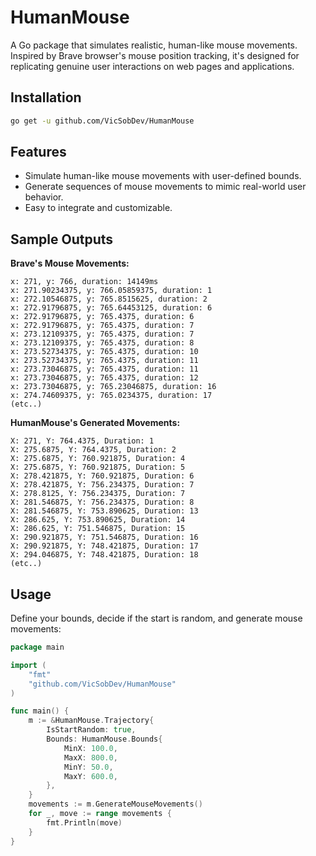 # HumanMouse

A Go package that simulates realistic, human-like mouse movements. Inspired by Brave browser's mouse position tracking, it's designed for replicating genuine user interactions on web pages and applications. 

## Installation

```bash
go get -u github.com/VicSobDev/HumanMouse
```

## Features
- Simulate human-like mouse movements with user-defined bounds.
- Generate sequences of mouse movements to mimic real-world user behavior.
- Easy to integrate and customizable.


## Sample Outputs

**Brave's Mouse Movements:** 

```
x: 271, y: 766, duration: 14149ms
x: 271.90234375, y: 766.05859375, duration: 1
x: 272.10546875, y: 765.8515625, duration: 2
x: 272.91796875, y: 765.64453125, duration: 6
x: 272.91796875, y: 765.4375, duration: 6
x: 272.91796875, y: 765.4375, duration: 7
x: 273.12109375, y: 765.4375, duration: 7
x: 273.12109375, y: 765.4375, duration: 8
x: 273.52734375, y: 765.4375, duration: 10
x: 273.52734375, y: 765.4375, duration: 11
x: 273.73046875, y: 765.4375, duration: 11
x: 273.73046875, y: 765.4375, duration: 12
x: 273.73046875, y: 765.23046875, duration: 16
x: 274.74609375, y: 765.0234375, duration: 17
(etc..)
```

**HumanMouse's Generated Movements:**

```
X: 271, Y: 764.4375, Duration: 1
X: 275.6875, Y: 764.4375, Duration: 2
X: 275.6875, Y: 760.921875, Duration: 4
X: 275.6875, Y: 760.921875, Duration: 5
X: 278.421875, Y: 760.921875, Duration: 6
X: 278.421875, Y: 756.234375, Duration: 7
X: 278.8125, Y: 756.234375, Duration: 7
X: 281.546875, Y: 756.234375, Duration: 8
X: 281.546875, Y: 753.890625, Duration: 13
X: 286.625, Y: 753.890625, Duration: 14
X: 286.625, Y: 751.546875, Duration: 15
X: 290.921875, Y: 751.546875, Duration: 16
X: 290.921875, Y: 748.421875, Duration: 17
X: 294.046875, Y: 748.421875, Duration: 18
(etc..)
```

## Usage

Define your bounds, decide if the start is random, and generate mouse movements:

```go
package main

import (
	"fmt"
	"github.com/VicSobDev/HumanMouse"
)

func main() {
	m := &HumanMouse.Trajectory{
		IsStartRandom: true,
		Bounds: HumanMouse.Bounds{
			MinX: 100.0,
			MaxX: 800.0,
			MinY: 50.0,
			MaxY: 600.0,
		},
	}
	movements := m.GenerateMouseMovements()
	for _, move := range movements {
		fmt.Println(move)
	}
}
```
